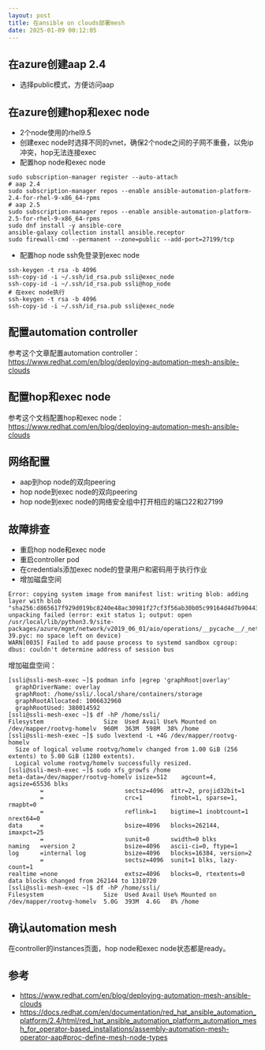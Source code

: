 ```yaml
---
layout: post
title: 在ansible on clouds部署mesh
date: 2025-01-09 00:12:05
---
```


## 在azure创建aap 2.4

- 选择public模式，方便访问aap

## 在azure创建hop和exec node

- 2个node使用的rhel9.5
- 创建exec node时选择不同的vnet，确保2个node之间的子网不重叠，以免ip冲突，hop无法连接exec
- 配置hop node和exec node
```
sudo subscription-manager register --auto-attach
# aap 2.4
sudo subscription-manager repos --enable ansible-automation-platform-2.4-for-rhel-9-x86_64-rpms
# aap 2.5
sudo subscription-manager repos --enable ansible-automation-platform-2.5-for-rhel-9-x86_64-rpms
sudo dnf install -y ansible-core
ansible-galaxy collection install ansible.receptor
sudo firewall-cmd --permanent --zone=public --add-port=27199/tcp
```
- 配置hop node ssh免登录到exec node
```
ssh-keygen -t rsa -b 4096
ssh-copy-id -i ~/.ssh/id_rsa.pub ssli@exec_node
ssh-copy-id -i ~/.ssh/id_rsa.pub ssli@hop_node
# 在exec node执行
ssh-keygen -t rsa -b 4096
ssh-copy-id -i ~/.ssh/id_rsa.pub ssli@exec_node
```

## 配置automation controller

参考这个文章配置automation controller：https://www.redhat.com/en/blog/deploying-automation-mesh-ansible-clouds

## 配置hop和exec node

参考这个文档配置hop和exec node：https://www.redhat.com/en/blog/deploying-automation-mesh-ansible-clouds

## 网络配置

- aap到hop node的双向peering
- hop node到exec node的双向peering
- hop node到exec node的网络安全组中打开相应的端口22和27199

## 故障排查

- 重启hop node和exec node
- 重启controller pod
- 在credentials添加exec node的登录用户和密码用于执行作业
- 增加磁盘空间

```
Error: copying system image from manifest list: writing blob: adding layer with blob "sha256:d865617f929d019bc8240e48ac30981f27cf3f56ab30b05c99164d4d7b904438"/""/"sha256:f06049f87c01a63cd0d784d9fef445e7381cceccaa7c5a05ab9306fbe6939e5a": unpacking failed (error: exit status 1; output: open /usr/local/lib/python3.9/site-packages/azure/mgmt/network/v2019_06_01/aio/operations/__pycache__/_network_security_groups_operations.cpython-39.pyc: no space left on device)
WARN[0035] Failed to add pause process to systemd sandbox cgroup: dbus: couldn't determine address of session bus
```

增加磁盘空间：

```
[ssli@ssli-mesh-exec ~]$ podman info |egrep 'graphRoot|overlay'
  graphDriverName: overlay
  graphRoot: /home/ssli/.local/share/containers/storage
  graphRootAllocated: 1006632960
  graphRootUsed: 380014592
[ssli@ssli-mesh-exec ~]$ df -hP /home/ssli/
Filesystem                 Size  Used Avail Use% Mounted on
/dev/mapper/rootvg-homelv  960M  363M  598M  38% /home
[ssli@ssli-mesh-exec ~]$ sudo lvextend -L +4G /dev/mapper/rootvg-homelv
  Size of logical volume rootvg/homelv changed from 1.00 GiB (256 extents) to 5.00 GiB (1280 extents).
  Logical volume rootvg/homelv successfully resized.
[ssli@ssli-mesh-exec ~]$ sudo xfs_growfs /home
meta-data=/dev/mapper/rootvg-homelv isize=512    agcount=4, agsize=65536 blks
         =                       sectsz=4096  attr=2, projid32bit=1
         =                       crc=1        finobt=1, sparse=1, rmapbt=0
         =                       reflink=1    bigtime=1 inobtcount=1 nrext64=0
data     =                       bsize=4096   blocks=262144, imaxpct=25
         =                       sunit=0      swidth=0 blks
naming   =version 2              bsize=4096   ascii-ci=0, ftype=1
log      =internal log           bsize=4096   blocks=16384, version=2
         =                       sectsz=4096  sunit=1 blks, lazy-count=1
realtime =none                   extsz=4096   blocks=0, rtextents=0
data blocks changed from 262144 to 1310720
[ssli@ssli-mesh-exec ~]$ df -hP /home/ssli/
Filesystem                 Size  Used Avail Use% Mounted on
/dev/mapper/rootvg-homelv  5.0G  393M  4.6G   8% /home
```

## 确认automation mesh

在controller的instances页面，hop node和exec node状态都是ready。

## 参考

- https://www.redhat.com/en/blog/deploying-automation-mesh-ansible-clouds
- https://docs.redhat.com/en/documentation/red_hat_ansible_automation_platform/2.4/html/red_hat_ansible_automation_platform_automation_mesh_for_operator-based_installations/assembly-automation-mesh-operator-aap#proc-define-mesh-node-types
